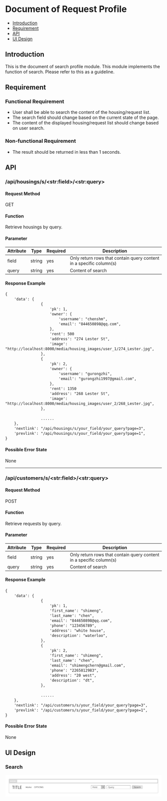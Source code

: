 # Document of Request Profile
- [Introduction](#intro)
- [Requirement](#req)
- [API](#api)
- [UI Design](#ui)

## <a name="intro">Introduction</a>
This is the document of search profile module. This module
implements the function of search. Please refer to this as a guideline. 

## <a name="req">Requirement</a>
### Functional Requirement
- User shall be able to search the content of the housing/request list. 
- The search field should change based on the current state of the page.
- The content of the displayed housing/request list should change based on user search.

### Non-functional Requirement
- The result should be returned in less than 1 seconds.

## <a name="api">API</a>
### /api/housings/s/&lt;str:field&gt;/&lt;str:query&gt;

#### Request Method
GET

#### Function
Retrieve housings by query.

#### Parameter
| Attribute | Type     | Required | Description|
| ---       |  ------  |--------- |----------- |
| field|  string  | yes      |Only return rows that contain query content in a specific column(s)|
| query |  string  | yes      |Content of search|


#### Response Example
```
{
    'data': {
                {
                    'pk': 1,
                    'owner': {
                        'username': "chenshm",
                        'email': "844650898@qq.com",
                    },
                    'rent': 500
                    'address': "274 Lester St",
                    'image': "http://localhost:8000/media/housing_images/user_1/274_Lester.jpg",
                },
                {
                    'pk': 2,
                    'owner': {
                        'username': "gurongzhi",
                        'email': "gurongzhi1997@gmail.com",
                    },
                    'rent': 1350
                    'address': "268 Lester St",
                    'image': "http://localhost:8000/media/housing_images/user_2/268_Lester.jpg",
                },

                ......
    },
    'nextlink': "/api/housings/s/your_field/your_query?page=3",
    'prevlink': "/api/housings/s/your_field/your_query?page=1",
}
```

#### Possible Error State
None

---

### /api/customers/s/&lt;str:field&gt;/&lt;str:query&gt;
#### Request Method
POST

#### Function
Retrieve requests by query.

#### Parameter

| Attribute | Type     | Required | Description|
| ---       |  ------  |--------- |----------- |
| field|  string  | yes      |Only return rows that contain query content in a specific column(s)|
| query |  string  | yes      |Content of search|


#### Response Example
```
{
    'data': {
                {
                    'pk': 1,
                    'first_name': "shimeng",
                    'last_name': "chen",
                    'email': "844650898@qq.com",
                    'phone': "123456789",
                    'address': "white house",
                    'description': "waterloo",
                },
                {
                    'pk': 2,
                    'first_name': "shimeng",
                    'last_name': "chen",
                    'email': "shimengchern@gmail.com",
                    'phone': "2265812983",
                    'address': "20 west",
                    'description': "dt",
                },

                ......
    },
    'nextlink': "/api/customers/s/your_field/your_query?page=3",
    'prevlink': "/api/customers/s/your_field/your_query?page=1",
}
```
#### Possible Error State
None

## <a name="ui">UI Design</a>
### Search
![alt text](Search_UI.png "Search_UI")


